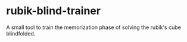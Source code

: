 # rubik-blind-trainer
A small tool to train the memorization phase of solving the rubik's cube blindfolded.
